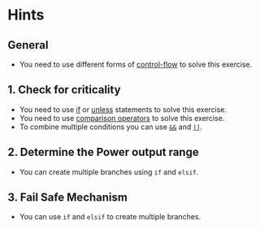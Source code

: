 # Hints

## General

- You need to use different forms of [control-flow][control-flow] to solve this exercise.

## 1. Check for criticality

- You need to use [if][if] or [unless][unless] statements to solve this exercise.
- You need to use [comparison operators][equality-and-comparison] to solve this exercise.
- To combine multiple conditions you can use [`&&`][and] and [`||`][or].

## 2. Determine the Power output range

- You can create multiple branches using `if` and `elsif`.

## 3. Fail Safe Mechanism

- You can use `if` and `elsif` to create multiple branches.

[and]: https://crystal-lang.org/reference/latest/syntax_and_semantics/and.html
[or]: https://crystal-lang.org/reference/latest/syntax_and_semantics/or.html
[if]: https://crystal-lang.org/reference/latest/syntax_and_semantics/if.html
[unless]: https://crystal-lang.org/reference/latest/syntax_and_semantics/unless.html
[equality-and-comparison]: https://crystal-lang.org/reference/latest/syntax_and_semantics/operators.html#equality-and-comparison
[control-flow]: https://crystal-lang.org/reference/latest/tutorials/basics/50_control_flow.html